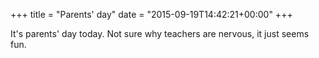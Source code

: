+++
title = "Parents' day"
date = "2015-09-19T14:42:21+00:00"
+++

It's parents' day today. Not sure why teachers are nervous, it just seems fun.
			